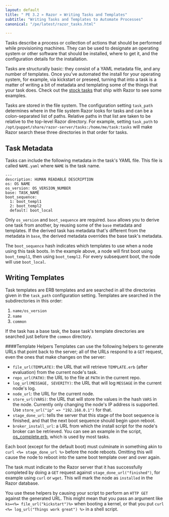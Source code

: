 ```yaml
---
layout: default
title: " PE 3.2 » Razor » Writing Tasks and Templates"
subtitle: "Writing Tasks and Templates to Automate Processes"
canonical: "/pe/latest/razor_tasks.html"

---
```

Tasks describe a process or collection of actions that should be performed while provisioning machines. They can be used to designate an operating system or other software that should be installed, where to get it, and the configuration details for the installation.

Tasks are structurally basic: they consist of a YAML metadata
file, and any number of templates. Once you've automated the install for
your operating system, for example, via kickstart or preseed, turning that
into a task is a matter of writing a bit of metadata and
templating some of the things that your task does. Check out the
[stock tasks](https://github.com/puppetlabs/razor-server/tree/master/tasks)
that ship with Razor to see some examples.

Tasks are stored in the file system. The configuration
setting `task_path` determines where in the file system Razor looks
for tasks and can be a colon-separated list of paths. Relative paths
in that list are taken to be relative to the top-level Razor directory. For
example, setting `task_path` to
`/opt/puppet/share/razor-server/tasks:/home/me/task:tasks` will make
Razor search these three directories in that order for tasks.

## Task Metadata

Tasks can include the following metadata in the task's YAML file. This file is called  `NAME.yaml` where `NAME` is the task name.

    ---
    description: HUMAN READABLE DESCRIPTION
    os: OS NAME
    os_version: OS_VERSION_NUMBER
    base: TASK_NAME
    boot_sequence:
      1: boot_templ1
      2: boot_templ2
      default: boot_local

Only `os_version` and `boot_sequence` are required. `base` allows you to 
derive one task from another, by reusing some of the `base` metadata and
templates. If the derived task has metadata that's different from the metadata in `base`, the derived metadata overrides the base task's metadata.

The `boot_sequence` hash indicates which templates to use when a node using
this task boots. In the example above, a node will first boot using
`boot_templ1`, then using `boot_templ2`. For every subsequent boot, the node will use
`boot_local`.

## Writing Templates

Task templates are ERB templates and are searched in all the directories given
in the `task_path` configuration setting. Templates are searched in the subdirectories in this order: 

1. `name/os_version`
2. `name`
3. `common` 

If the task has a base task, the base task's template directories
are searched just before the `common` directory.

####Template Helpers
Templates can use the following helpers to generate URLs that point back
to the server; all of the URLs respond to a `GET` request, even the ones that
make changes on the server:

* `file_url(TEMPLATE)`: the URL that will retrieve `TEMPLATE.erb` (after
  evaluation) from the current node's task.
* `repo_url(PATH)`: the URL to the file at `PATH` in the current repo.
* `log_url(MESSAGE, SEVERITY)`: the URL that will log `MESSAGE` in the
  current node's log.
* `node_url`: the URL for the current node.
* `store_url(VARS)`: the URL that will store the values in the hash `VARS`
  in the node. Currently only changing the node's IP address is
  supported. Use `store_url("ip" => "192.168.0.1")` for that.
* `stage_done_url`: tells the server that this stage of the
  boot sequence is finished, and that the next boot sequence should begin upon reboot.
* `broker_install_url`: a URL from which the install script for the node's
  broker can be retrieved. You can see an example in the script, [os_complete.erb](https://github.com/puppetlabs/razor-server/blob/master/tasks/common/os_complete.erb), which is used by most tasks.

Each boot (except for the default boot) must culminate in something akin to
`curl <%= stage_done_url %>` before the node reboots. Omitting this will
cause the node to reboot into the same boot template over and over again.

The task must indicate to the Razor server that it has successfully
completed by doing a `GET` request against
`stage_done_url("finished")`, for example using `curl` or `wget`. This will
mark the node as `installed` in the Razor database.

You use these helpers by causing your script to perform an
`HTTP GET` against the generated URL. This might mean that you pass an
argument like `ks=<%= file_url("kickstart")%>` when booting a kernel, or
that you put `curl <%= log_url("Things work great") %>` in a shell script.
